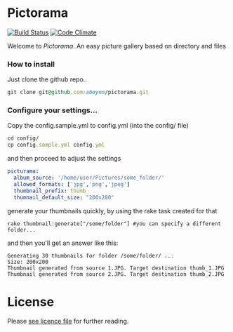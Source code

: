 # Pictorama

[![Build Status](https://travis-ci.org/aboyon/pictorama.png?branch=master)](https://travis-ci.org/aboyon/pictorama)
[![Code Climate](https://codeclimate.com/github/aboyon/pictorama.png)](https://codeclimate.com/github/aboyon/pictorama)

Welcome to *Pictorama*. An easy picture gallery based on directory and files

### How to install

Just clone the github repo..

```ruby
git clone git@github.com:aboyon/pictorama.git
```
### Configure your settings...

Copy the config.sample.yml to config.yml (into the config/ file)

```ruby
cd config/
cp config.sample.yml config.yml
```
and then proceed to adjust the settings

```yaml
picturama:
  album_source: '/home/user/Pictures/some_folder/'
  allowed_formats: ['jpg','png','jpeg']
  thumbnail_prefix: thumb_
  thumnail_default_size: "200x200"
```

generate your thumbnails quickly, by using the rake task created for that
```
rake thumbnail:generate["/some/folder"] #you can specify a different folder...
```
and then you'll get an answer like this:
```
Generating 30 thumbnails for folder /some/folder/ ...
Size: 200x200
Thumbnail generated from source 1.JPG. Target destination thumb_1.JPG
Thumbnail generated from source 2.JPG. Target destination thumb_2.JPG
```
# License

Please [see licence file](https://github.com/aboyon/pictorama/blob/master/LICENCE) for further reading.
